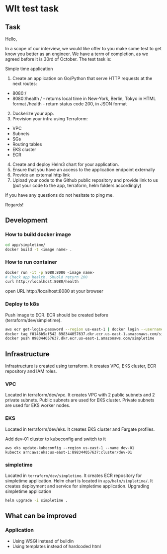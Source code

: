 # Wlt test task

## Task
Hello,

In a scope of our interview, we would like offer to you make some test to get know you better as an engineer.  We have a term of completion, as we agreed before it is 30rd of October. The test task is:

Simple time application
1) Create an application on Go/Python that serve HTTP requests at the next routes:
- 8080:/
- 8080:/health
/ - returns local time in New-York, Berlin, Tokyo in HTML format
/health - return status code 200, in JSON format
2) Dockerize your app.
3) Provision your infra using Terraform:
- VPC
- Subnets
- SGs
- Routing tables
- EKS cluster
- ECR
4) Create and deploy Helm3 chart for your application.
5) Ensure that you have an access to the application endpoint externally
6) Provide an external http link
7) Upload your code to the Github public repository and provide link to us (put your code to the app, terraform, helm folders accordingly)

If you have any questions do not hesitate to ping me.

Regards!

## Development

### How to build docker image
```bash
cd app/simpletime/
docker build -t <image name> .
```

### How to run container
```bash
docker run -it -p 8080:8080 <image name>
# Check app health. Shuold return 200
curl http://localhost:8080/health
```
open URL http://localhost:8080 at your browser

### Deploy to k8s
Push image to ECR. ECR should be created before (terraform/dev/simpletime).
```bash
aws ecr get-login-password --region us-east-1 | docker login --username AWS --password-stdin 898344057637.dkr.ecr.us-east-1.amazonaws.com
docker tag f0146b5af542 898344057637.dkr.ecr.us-east-1.amazonaws.com/simpletime
docker push 898344057637.dkr.ecr.us-east-1.amazonaws.com/simpletime
```

## Infrastructure

Infrastructure is created using terraform. It creates VPC, EKS cluster, ECR repository and IAM roles.

### VPC
Located in terraform/dev/vpc. It creates VPC with 2 public subnets and 2 private subnets. Public subnets are used for EKS cluster. Private subnets are used for EKS worker nodes.

### EKS
Located in terraform/dev/eks. It creates EKS cluster and Fargate profiles.

Add dev-01 cluster to kubeconfig and switch to it
```
aws eks update-kubeconfig --region us-east-1 --name dev-01
kubectx arn:aws:eks:us-east-1:898344057637:cluster/dev-01
```

### simpletime
Located in `terraform/dev/simpletime`. It creates ECR repository for simpletime application.
Helm chart is located in `app/helm/simpletime/`. It creates deployment and service for simpletime application.
Upgrading simpletime application
```bash
helm upgrade -i simpletime .
```

## What can be improved

### Application
- Using WSGI instead of buildin
- Using templates instead of hardcoded html
